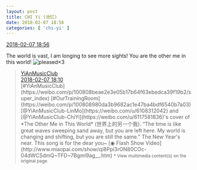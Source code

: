 ```yaml
---
layout: post
title: CHI Yi (池忆)
date: 2018-02-07 18:56
categories: [ 'chi-yi' ]
---
```


<div class="weibo-info">
  <a href="https://weibo.com/6117581836/G22w9oYLT">2018-02-07 18:56</a>
</div>

The world is vast, I am longing to see more sights! You are the other me in this world! ![pleased](https://img.t.sinajs.cn/t4/appstyle/expression/ext/normal/0b/tootha_org.gif)×3

<!-- more -->

> <div class="weibo-post-name">
>   <a href="https://weibo.com/u/6094546964">YiAnMusicClub</a>
> </div>
> <div class="weibo-info">
>   <a href="https://weibo.com/6094546964/G22dg7YIH">2018-02-07 18:10</a>
> </div>
> [#YiAnMusicClub](https://weibo.com/p/100808beae2e3e05b17b64f63ebedca39f19b2/super_index) [#OurTrainingRoom](https://weibo.com/p/100808980da3b9682ac1e47ba4bdf6540b7a03) [@YiAnMusicClub-LinMo](https://weibo.com/u/6108312042) and [@YiAnMusicClub-ChiYi](https://weibo.com/u/6117581836)'s cover of *The Other Me in This World* (世界上的另一个我).  
> “The time is like great waves sweeping sand away, but you are left here. My world is changing and shifting, but you are still the same.”  
> The New Year's near. This song is for the dear you~  
> [◉ Flash Show Video](http://www.miaopai.com/show/qi8Ppi3rON80COc-04dWCSdmQ~TFD~7Bgml9ag__.htm)  
> <small>* View multimedia content(s) on the original page.</small>
